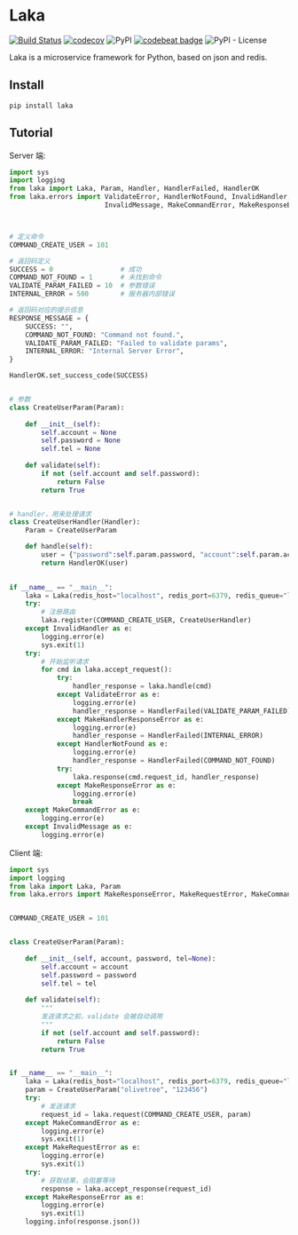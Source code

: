 # Laka
[![Build Status](https://travis-ci.org/olivetree123/Laka.svg?branch=master)](https://travis-ci.org/olivetree123/Laka)  [![codecov](https://codecov.io/gh/olivetree123/Laka/branch/master/graph/badge.svg)](https://codecov.io/gh/olivetree123/Laka)  ![PyPI](https://img.shields.io/pypi/v/laka?color=blue)  [![codebeat badge](https://codebeat.co/badges/6952feeb-ed2b-4646-818c-e294dad5fe79)](https://codebeat.co/projects/github-com-olivetree123-laka-master)  ![PyPI - License](https://img.shields.io/pypi/l/laka)  

Laka is a microservice framework for Python, based on json and redis.

## Install
``` shell
pip install laka
```

## Tutorial

Server 端:
``` python
import sys
import logging
from laka import Laka, Param, Handler, HandlerFailed, HandlerOK
from laka.errors import ValidateError, HandlerNotFound, InvalidHandler, \
                        InvalidMessage, MakeCommandError, MakeResponseError



# 定义命令
COMMAND_CREATE_USER = 101

# 返回码定义
SUCCESS = 0                 # 成功
COMMAND_NOT_FOUND = 1       # 未找到命令
VALIDATE_PARAM_FAILED = 10  # 参数错误
INTERNAL_ERROR = 500        # 服务器内部错误

# 返回码对应的提示信息
RESPONSE_MESSAGE = {
    SUCCESS: "",
    COMMAND_NOT_FOUND: "Command not found.",
    VALIDATE_PARAM_FAILED: "Failed to validate params",
    INTERNAL_ERROR: "Internal Server Error",
}

HandlerOK.set_success_code(SUCCESS)


# 参数
class CreateUserParam(Param):
    
    def __init__(self):
        self.account = None
        self.password = None
        self.tel = None
    
    def validate(self):
        if not (self.account and self.password):
            return False
        return True


# handler，用来处理请求
class CreateUserHandler(Handler):
    Param = CreateUserParam

    def handle(self):
        user = {"password":self.param.password, "account":self.param.account}
        return HandlerOK(user)
    

if __name__ == "__main__":
    laka = Laka(redis_host="localhost", redis_port=6379, redis_queue="laka_request", response_message=RESPONSE_MESSAGE)
    try:
        # 注册路由
        laka.register(COMMAND_CREATE_USER, CreateUserHandler)
    except InvalidHandler as e:
        logging.error(e)
        sys.exit(1)
    try:
        # 开始监听请求
        for cmd in laka.accept_request():
            try:
                handler_response = laka.handle(cmd)
            except ValidateError as e:
                logging.error(e)
                handler_response = HandlerFailed(VALIDATE_PARAM_FAILED)
            except MakeHandlerResponseError as e:
                logging.error(e)
                handler_response = HandlerFailed(INTERNAL_ERROR)
            except HandlerNotFound as e:
                logging.error(e)
                handler_response = HandlerFailed(COMMAND_NOT_FOUND)
            try:
                laka.response(cmd.request_id, handler_response)
            except MakeResponseError as e:
                logging.error(e)
                break
    except MakeCommandError as e:
        logging.error(e)
    except InvalidMessage as e:
        logging.error(e)
```


Client 端:
``` python
import sys
import logging
from laka import Laka, Param
from laka.errors import MakeResponseError, MakeRequestError, MakeCommandError


COMMAND_CREATE_USER = 101


class CreateUserParam(Param):
    
    def __init__(self, account, password, tel=None):
        self.account = account
        self.password = password
        self.tel = tel
    
    def validate(self):
        """
        发送请求之前，validate 会被自动调用
        """
        if not (self.account and self.password):
            return False
        return True


if __name__ == "__main__":
    laka = Laka(redis_host="localhost", redis_port=6379, redis_queue="laka_request")
    param = CreateUserParam("olivetree", "123456")
    try:
        # 发送请求
        request_id = laka.request(COMMAND_CREATE_USER, param)
    except MakeCommandError as e:
        logging.error(e)
        sys.exit(1)
    except MakeRequestError as e:
        logging.error(e)
        sys.exit(1)
    try:
        # 获取结果，会阻塞等待
        response = laka.accept_response(request_id)
    except MakeResponseError as e:
        logging.error(e)
        sys.exit(1)
    logging.info(response.json())
```